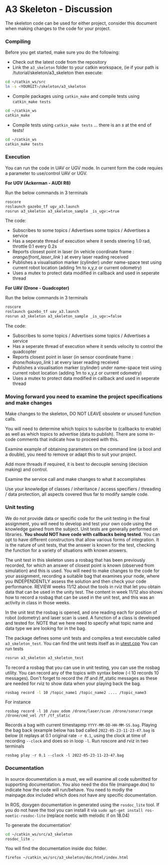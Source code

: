 A3 Skeleton - Discussion
=========================

The skeleton code can be used for either project, consider this document when making changes to the code for your project.

### Compiling

Before you get started, make sure you do the following:

* Check out the latest code from the repository
* Link the `a3_skeleton` folder to your catkin workspace, (ie if your path is <YOURGIT>/tutorial/skeleton/a3_skeleton then execute:
```bash
cd ~/catkin_ws/src
ln -s <YOURGIT>/skeleton/a3_skeleton
```

* Compile packages using `catkin_make` and compile tests using `catkin_make tests`
```bash
cd ~/catkin_ws
catkin_make
```

* Compile tests using `catkin_make tests`  ... there is an *s* at the end of tests!
```bash
cd ~/catkin_ws
catkin_make tests
```

### Execution

You can run the code in UAV or UGV mode. In current form the code requies a parameter to use/control UAV or UGV.

**For UGV (Ackerman - AUDI R8)**

Run the below commands in 3 terminals

```bash
roscore
roslaunch gazebo_tf ugv_a3.launch
rosrun a3_skeleton a3_skeleton_sample _is_ugv:=true
```

The code:

* Subscribes to some topics / Advertises some topics / Advertises a service
* Has a seperate thread of execution where it sends steering 1.0 rad, throttle 0.1 every 0.2s 
* Reports closest point in laser (in vehicle coordinate frame : *orange/front_laser_link* ) at every laser reading received
* Publishes a visualisation marker (cylinder) under name-space test  using current robot location (adding 1m to x,y,z or current odometry)
* Uses a mutex to protect data modified in callback and used in seperate thread

**For UAV (Drone - Quadcopter)**

Run the below commands in 3 terminals

```bash
roscore
roslaunch gazebo_tf uav_a3.launch
rosrun a3_skeleton a3_skeleton_sample _is_ugv:=false
```

The code:

* Subscribes to some topics / Advertises some topics / Advertises a service
* Has a seperate thread of execution where it sends velocity to control the quadcopter
* Reports closest point in laser (in sensor coordinate frame : *drone/hokuyo_link* ) at every laser reading received
* Publishes a visualisation marker (cylinder) under name-space test  using current robot location (adding 1m to x,y,z or current odometry)
* Uses a mutex to protect data modified in callback and used in seperate thread

### **Moving forward you need to examine the project specifications and make changes**

Make changes to the skeleton, DO NOT LEAVE obsolete or unused function  calls.

You will need to determine which topics to subsribe to (callbacks to enable) as well as which topics to advertise (data to publish).  There are some in-code comments that indicate how to proceed with this. 

Examine example of obtaining parameters on the command line (a bool and a double), you need to remove or adapt this to suit your project. 

Add more threads if required, it is best to decouple sensing (decision making) and control.

Examine the service call and make changes to what it accomplishes

Use your knowledge of classes / inheritance / access specifiers / threading / data protection, all aspects covered thus far to modify sample code. 

### **Unit testing**

We do not provide data or specific code for the unit testing in the final assignment, you will need  to develop and test your own code using the knowledge gained from the subject. Unit tests are generally performed on libraries.  **You should NOT have code with callbacks being tested**. You can opt to have different constructors that allow various forms of integration. It is the nature of unit tests, that the answer is known for the test, checking the function for a variety of situations with known answers.  

The unit test in this skeleton uses a rosbag that has been previously recorded, for which an answer of closest point is known (observed from simulation) and this is used.  You will need to make changes to the code for your assignment, recording a suitable bag that examines your node, where you INDEPENDENTLY assess the solution and then check your code performance.  REVIEW weeks 11/12 about the tools in rviz that let you obtain data that can be used in the unity test. The content in week 11/12 also shows how to record a rosbag that can be used in the unit test, and this was an activity in class in those weeks.

In the unit test the rosbag is opened, and one reading each for position of robot (odometry) and laser scan is used. A function of a class is developed and tested for. NOTE that we here need to specify what topic name and data type we are looking for in the bag. 

The package defines some unit tests and compiles a test executable called `a3_skeleton_test`. You can find the unit tests itself as in [utest.cpp](./starter/services_masterclass/test/utest.cpp) You can run tests 

```bash
rosrun a3_skeleton a3_skeleton_test
```

To record a rosbag that you can use in unit testing, you can use the rosbag utility. You can record any of the topics with syntax below (-l 10 records 10 messages). Don't forget to record the /tf and /tf_static messages as these are needed for rviz to show data when your playing back the bag.

```bash
rosbag record -l 10 /topic_name1 /topic_name2 .... /topic_name3 
```

For instance

```
rosbag record -l 10 /uav_odom /drone/laser/scan /drone/sonar/range /drone/cmd_vel /tf /tf_static
```

Records a bag with current timestapmp `YYYY-MM-DD-HH-MM-SS.bag`. Playing the bag back (example below has bad called `2022-05-23-11-23-47.bag` is below (it replays at 0.1 original rate `-r 0.1`, using the clock at time of recording `--clock` and does so in loop `-l`. Run roscore and rviz in two terminals

```
rosbag play -r 0.1 --clock -l 2022-05-23-11-23-47.bag
```

### Documentation

In source documentation is a must, we will examine all code submitted for supporting documentation. You also need the dox file (mainpage.dox) to indicate how the code will run/behave. You need to modiy the mainpage.dox included which does not have any specific documentation.

In ROS, doxygen documentation in generated using the `rosdoc_lite` tool. If you do not have the tool you can install it via `sudo apt-get install ros-noetic-rosdoc-lite` (replace noetic with melodic if on 18.04)

To generate the documentation'

```bash
cd ~/catkin_ws/src/a3_skeleton
rosdoc_lite .
```

You will find the documentation inside doc folder.

```bash
firefox ~/catkin_ws/src/a3_skeleton/doc/html/index.html
```






[services_masterclass]: starter/services_masterclass
[utest.cpp]: starter/services_masterclass/test/utest.cpp
[GridProcessing]: starter/services_masterclass/grid_processing.h
[quiz5a]: ../../quizzes/quiz5/a
[pfms_support]: ../../skeleton/pfms_support
